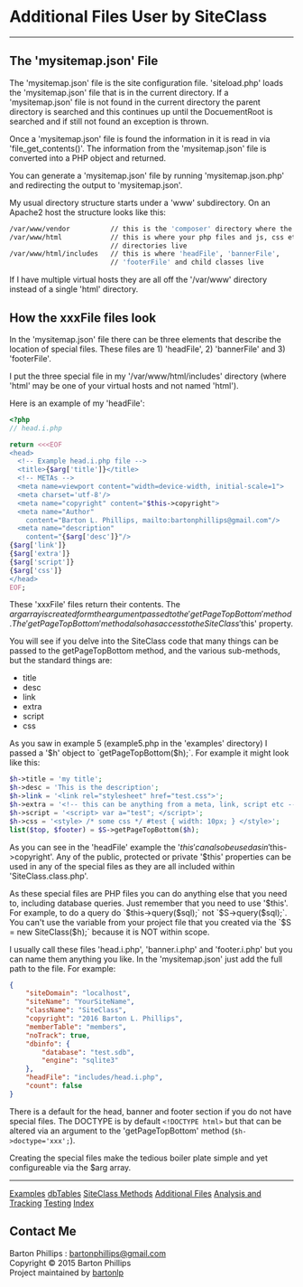 # Additional Files User by SiteClass

---

## The 'mysitemap.json' File

The 'mysitemap.json' file is the site configuration file. 'siteload.php' loads the 'mysitemap.json' file that is in the current directory. If a 'mysitemap.json' file is not found in the current directory the parent directory is searched and this continues up until the DocuementRoot is searched and if still not found an exception is thrown.

Once a 'mysitemap.json' file is found the information in it is read in via 'file_get_contents()'. 
The information from the 'mysitemap.json' file is converted into a PHP object and returned.

You can generate a 'mysitemap.json' file by running 'mysitemap.json.php' and redirecting the output to 'mysitemap.json'.

My usual directory structure starts under a 'www' subdirectory. On an Apache2 host the structure looks like this:

```bash
/var/www/vendor          // this is the 'composer' directory where the 'bartonlp/site-class' resides
/var/www/html            // this is where your php files and js, css etc. 
                         // directories live
/var/www/html/includes   // this is where 'headFile', 'bannerFile', 
                         // 'footerFile' and child classes live
```

If I have multiple virtual hosts they are all off the '/var/www' directory instead of a single 'html' directory.

## How the xxxFile files look

In the 'mysitemap.json' file there can be three elements that describe the location of special files. 
These files are 1) 'headFile', 2) 'bannerFile' and 3) 'footerFile'.

I put the three special file in my '/var/www/html/includes' directory (where 'html' may be one of your virtual hosts 
and not named 'html'). 

Here is an example of my 'headFile':

```php
<?php
// head.i.php

return <<<EOF
<head>
  <!-- Example head.i.php file -->
  <title>{$arg['title']}</title>
  <!-- METAs -->
  <meta name=viewport content="width=device-width, initial-scale=1">
  <meta charset='utf-8'/>
  <meta name="copyright" content="$this->copyright">
  <meta name="Author"
    content="Barton L. Phillips, mailto:bartonphillips@gmail.com"/>
  <meta name="description"
    content="{$arg['desc']}"/>
{$arg['link']}
{$arg['extra']}
{$arg['script']}
{$arg['css']}
</head>
EOF;
```

These 'xxxFile' files return their contents. The $arg array is created form the argument passed to the 'getPageTopBottom' method. The 'getPageTopBottom' method also has access to the SiteClass '$this' property.

You will see if you delve into the SiteClass code that many things can be passed to the getPageTopBottom method, and the various sub-methods, but the standard things are:

* title
* desc
* link
* extra
* script
* css

As you saw in example 5 (example5.php in the 'examples' directory) I passed a '$h' object to `getPageTopBottom($h);`. For example it might look like this:

```php
$h->title = 'my title';
$h->desc = 'This is the description';
$h->link = '<link rel="stylesheet" href="test.css">';
$h->extra = '<!-- this can be anything from a meta, link, script etc -->';
$h->script = '<script> var a="test"; </script>';
$h->css = '<style> /* some css */ #test { width: 10px; } </style>';
list($top, $footer) = $S->getPageTopBottom($h);
```

As you can see in the 'headFile' example the '$this' can also be used as in '$this->copyright'. Any of the public, protected or private '$this' properties can be used in any of the special files as they are all included within 'SiteClass.class.php'.

As these special files are PHP files you can do anything else that you need to, including database queries. Just remember that you need to use '$this'. For example, to do a query do `$this->query($sql);` not `$S->query($sql);`. You can't use the variable from your project file that you created via the `$S = new SiteClass($h);` because it is NOT within scope.

I usually call these files 'head.i.php', 'banner.i.php' and 'footer.i.php' but you can name them anything you like. In the 'mysitemap.json' just add the full path to the file. For example:

```json
{
    "siteDomain": "localhost",
    "siteName": "YourSiteName",
    "className": "SiteClass",
    "copyright": "2016 Barton L. Phillips",
    "memberTable": "members",
    "noTrack": true,
    "dbinfo": {
        "database": "test.sdb",
        "engine": "sqlite3"
    },
    "headFile": "includes/head.i.php",
    "count": false
}
```

There is a default for the head, banner and footer section if you do not have special files. The DOCTYPE is by default `<!DOCTYPE html>` but that can be altered via an argument to the 'getPageTopBottom' method (`$h->doctype='xxx';`).

Creating the special files make the tedious boiler plate simple and yet configureable via the $arg array.

---

[Examples](examples.html)
[dbTables](dbTables.html)
[SiteClass Methods](siteclass.html)
[Additional Files](files.html)
[Analysis and Tracking](analysis.html)
[Testing](testing.html)
[Index](index.html)

## Contact Me

Barton Phillips : [bartonphillips@gmail.com](mailto://bartonphillips@gmail.com)  
Copyright &copy; 2015 Barton Phillips  
Project maintained by [bartonlp](https://github.com/bartonlp)
